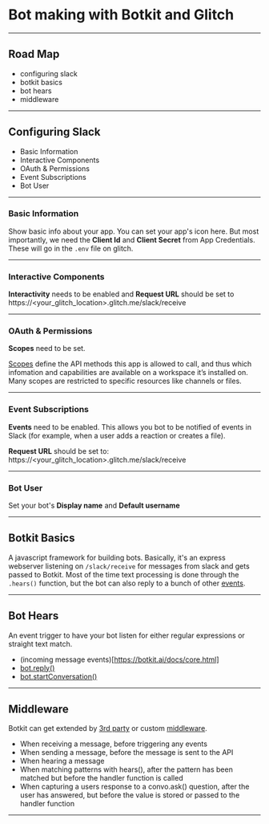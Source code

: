 # Bot making with Botkit and Glitch

---

## Road Map
- configuring slack
- botkit basics
- bot hears
- middleware

---

## Configuring Slack
- Basic Information
- Interactive Components
- OAuth & Permissions
- Event Subscriptions
- Bot User

--- 

### Basic Information

Show basic info about your app. You can set your app's icon here. But most importantly, we need the **Client Id** and **Client Secret** from App Credentials. These will go in the `.env` file on glitch.

---

### Interactive Components

**Interactivity** needs to be enabled and **Request URL** should be set to https://<your_glitch_location>.glitch.me/slack/receive

---

### OAuth & Permissions

**Scopes** need to be set. 

[Scopes](https://api.slack.com/docs/oauth-scopes) define the API methods this app is allowed to call, and thus which infomation and capabilities are available on a workspace it’s installed on. Many scopes are restricted to specific resources like channels or files.

---

### Event Subscriptions

**Events** need to be enabled. This allows you bot to be notified of events in Slack (for example, when a user adds a reaction or creates a file). 

**Request URL** should be set to: https://<your_glitch_location>.glitch.me/slack/receive

---

### Bot User

Set your bot's **Display name** and **Default username**

---

## Botkit Basics

A javascript framework for building bots. Basically, it's an express webserver listening on `/slack/receive` for messages from slack and gets passed to Botkit. Most of the time text processing is done through the `.hears()` function, but the bot can also reply to a bunch of other [events](https://botkit.ai/docs/core.html).

---

## Bot Hears

An event trigger to have your bot listen for either regular expressions or straight text match.

- (incoming message events)[https://botkit.ai/docs/core.html]
- [bot.reply()](https://botkit.ai/docs/core.html#botreply)
- [bot.startConversation()](https://botkit.ai/docs/core.html#botstartconversation)

---

## Middleware

Botkit can get extended by [3rd party](https://botkit.ai/docs/readme-middlewares.html) or custom [middleware](https://botkit.ai/docs/middleware.html). 

- When receiving a message, before triggering any events
- When sending a message, before the message is sent to the API
- When hearing a message
- When matching patterns with hears(), after the pattern has been matched but before the handler function is called
- When capturing a users response to a convo.ask() question, after the user has answered, but before the value is stored or passed to the handler function

---

